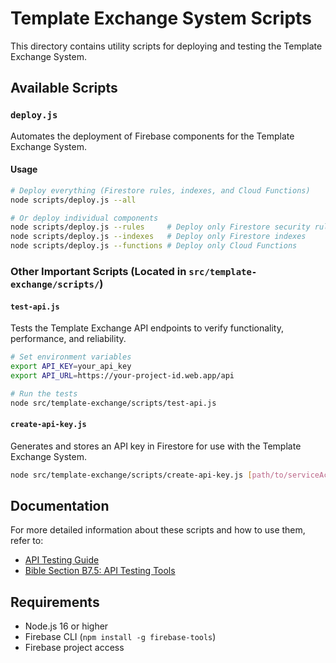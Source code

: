 # Template Exchange System Scripts

This directory contains utility scripts for deploying and testing the Template Exchange System.

## Available Scripts

### `deploy.js`

Automates the deployment of Firebase components for the Template Exchange System.

#### Usage

```bash
# Deploy everything (Firestore rules, indexes, and Cloud Functions)
node scripts/deploy.js --all

# Or deploy individual components
node scripts/deploy.js --rules     # Deploy only Firestore security rules
node scripts/deploy.js --indexes   # Deploy only Firestore indexes
node scripts/deploy.js --functions # Deploy only Cloud Functions
```

### Other Important Scripts (Located in `src/template-exchange/scripts/`)

#### `test-api.js`

Tests the Template Exchange API endpoints to verify functionality, performance, and reliability.

```bash
# Set environment variables
export API_KEY=your_api_key
export API_URL=https://your-project-id.web.app/api

# Run the tests
node src/template-exchange/scripts/test-api.js
```

#### `create-api-key.js`

Generates and stores an API key in Firestore for use with the Template Exchange System.

```bash
node src/template-exchange/scripts/create-api-key.js [path/to/serviceAccountKey.json]
```

## Documentation

For more detailed information about these scripts and how to use them, refer to:

- [API Testing Guide](../docs/template-exchange-api-testing.md)
- [Bible Section B7.5: API Testing Tools](../docs/B7.5_API_Testing_Tools.md)

## Requirements

- Node.js 16 or higher
- Firebase CLI (`npm install -g firebase-tools`)
- Firebase project access 